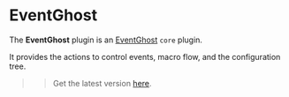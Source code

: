 # EventGhost

The **EventGhost** plugin is an [EventGhost](https://github.com/EventGhost/EventGhost) `core` plugin.

It provides the actions to control events, macro flow, and the configuration tree.

>> Get the latest version [here](https://github.com/EventGhost/EventGhost/tree/master/plugins/EventGhost).
